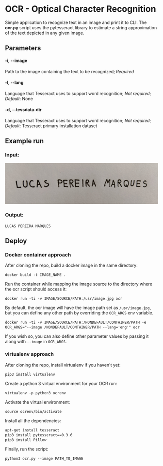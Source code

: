 # OCR - Optical Character Recognition

Simple application to recognize text in an image and print it to CLI. 
The **ocr.py** script uses the pytesseract library to estimate a string approximation of the text depicted in any given image.

## Parameters
#### -i, --image
Path to the image containing the text to be recognized;
*Required* 

#### -l, --lang
Language that Tesseract uses to support word recognition;
*Not required*;
*Default*: None

#### -d, --tessdata-dir
Language that Tesseract uses to support word recognition;
*Not required*;
*Default*: Tesseract primary installation dataset

## Example run
### Input:
![](input_example/my_name.jpg)

### Output:
`LUCAS PEREIRA MARQUES`

## Deploy

### Docker container approach

After cloning the repo, build a docker image in the same directory:
```
docker build -t IMAGE_NAME .
```

Run the container while mapping the image source to the directory where the ocr script should access it:
```
docker run -ti -v IMAGE/SOURCE/PATH:/usr/image.jpg ocr
```

By default, the ocr image will have the image path set as `/usr/image.jpg`, but you can define any other path by overriding the `OCR_ARGS` env variable.
```
docker run -ti -v IMAGE/SOURCE/PATH:/NONDEFAULT/CONTAINER/PATH -e OCR_ARGS="--image /NONDEFAULT/CONTAINER/PATH --lang='eng'" ocr
```
If you wish so, you can also define other parameter values by passing it along with `--image` in `OCR_ARGS`.

### virtualenv approach

After cloning the repo, install virtualenv if you haven't yet:
```
pip3 install virtualenv
```

Create a python 3 virtual environment for your OCR run:
```
virtualenv -p python3 ocrenv
```

Activate the virtual environment:
```
source ocrenv/bin/activate
```

Install all the dependencies:

```
apt-get install tesseract
pip3 install pytesseract==0.3.6
pip3 install Pillow
```

Finally, run the script:
```
python3 ocr.py --image PATH_TO_IMAGE
```
